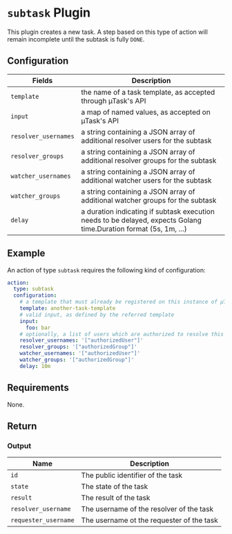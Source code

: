 # `subtask` Plugin

This plugin creates a new task. A step based on this type of action will remain incomplete until the subtask is
fully `DONE`.

## Configuration

| Fields               | Description                                                                                                       |
|----------------------|-------------------------------------------------------------------------------------------------------------------|
| `template`           | the name of a task template, as accepted through µTask's  API                                                     |
| `input`              | a map of named values, as accepted on µTask's API                                                                 |
| `resolver_usernames` | a string containing a JSON array of additional resolver users for the subtask                                     |
| `resolver_groups`    | a string containing a JSON array of additional resolver groups for the subtask                                    |
| `watcher_usernames`  | a string containing a JSON array of additional watcher users for the subtask                                      |
| `watcher_groups`     | a string containing a JSON array of additional watcher groups for the subtask                                     |
| `delay`              | a duration indicating if subtask execution needs to be delayed, expects Golang time.Duration format (5s, 1m, ...) |

## Example

An action of type `subtask` requires the following kind of configuration:

```yaml
action:
  type: subtask
  configuration:
    # a template that must already be registered on this instance of µTask
    template: another-task-template
    # valid input, as defined by the referred template
    input:
      foo: bar
    # optionally, a list of users which are authorized to resolve this specific task
    resolver_usernames: '["authorizedUser"]'
    resolver_groups: '["authorizedGroup"]'
    watcher_usernames: '["authorizedUser"]'
    watcher_groups: '["authorizedGroup"]'
    delay: 10m
```

## Requirements

None.

## Return

### Output

| Name                 | Description                               |
|----------------------|-------------------------------------------|
| `id`                 | The public identifier of the task         |
| `state`              | The state of the task                     |
| `result`             | The result of the task                    |
| `resolver_username`  | The username of the resolver of the task  |
| `requester_username` | The username ot the requester of the task |
